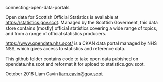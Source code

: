 connecting-open-data-portals

Open data for Scottish Official Statistics is available at 
https://statistics.gov.scot. Managed by the Scottish Goverment, this data store contains 
(mostly) official statistics covering a wide range of topics, and from a range 
of official statistics producers.

https://www.opendata.nhs.scot/ is a CKAN data portal managed by NHS NSS, which 
gives access to statistics and reference data.

This github folder contains code to take open data pubished on opendata.nhs.scot
and reformat it for upload to statistics.gov.scot.

October 2018
Liam Cavin
liam.cavin@gov.scot
